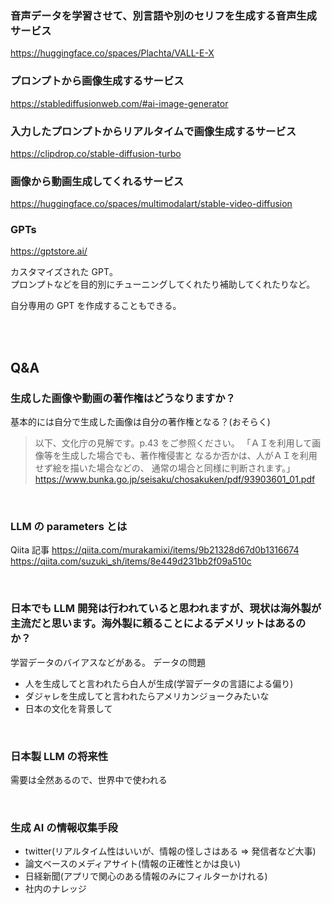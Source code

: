 ### 音声データを学習させて、別言語や別のセリフを生成する音声生成サービス

https://huggingface.co/spaces/Plachta/VALL-E-X

### プロンプトから画像生成するサービス

https://stablediffusionweb.com/#ai-image-generator

### 入力したプロンプトからリアルタイムで画像生成するサービス

https://clipdrop.co/stable-diffusion-turbo

### 画像から動画生成してくれるサービス

https://huggingface.co/spaces/multimodalart/stable-video-diffusion

### GPTs

https://gptstore.ai/

カスタマイズされた GPT。<br>
プロンプトなどを目的別にチューニングしてくれたり補助してくれたりなど。

自分専用の GPT を作成することもできる。

<br><br>

## Q&A

### 生成した画像や動画の著作権はどうなりますか？

基本的には自分で生成した画像は自分の著作権となる？(おそらく)

> 以下、文化庁の見解です。p.43 をご参照ください。 「ＡＩを利用して画像等を生成した場合でも、著作権侵害と なるか否かは、人がＡＩを利用せず絵を描いた場合などの、 通常の場合と同様に判断されます。」 https://www.bunka.go.jp/seisaku/chosakuken/pdf/93903601_01.pdf

<br>

### LLM の parameters とは

Qiita 記事
https://qiita.com/murakamixi/items/9b21328d67d0b1316674
https://qiita.com/suzuki_sh/items/8e449d231bb2f09a510c

<br>

### 日本でも LLM 開発は行われていると思われますが、現状は海外製が主流だと思います。海外製に頼ることによるデメリットはあるのか？

学習データのバイアスなどがある。
データの問題

- 人を生成してと言われたら白人が生成(学習データの言語による偏り)
- ダジャレを生成してと言われたらアメリカンジョークみたいな
- 日本の文化を背景して

<br>

### 日本製 LLM の将来性

需要は全然あるので、世界中で使われる

<br>

### 生成 AI の情報収集手段

- twitter(リアルタイム性はいいが、情報の怪しさはある => 発信者など大事)
- 論文ベースのメディアサイト(情報の正確性とかは良い)
- 日経新聞(アプリで関心のある情報のみにフィルターかけれる)
- 社内のナレッジ
